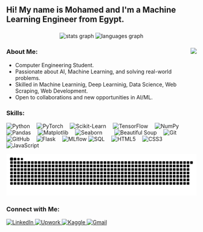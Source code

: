 <h2 align="left">Hi! My name is Mohamed and I'm a Machine Learning Engineer from Egypt.</h2>

###

<div align="center">
  <img src="https://github-readme-stats.vercel.app/api?username=M7mdAhmd&cache_seconds=1800&hide_title=false&hide_rank=false&show_icons=true&include_all_commits=true&count_private=true&disable_animations=false&theme=blueberry&locale=en&hide_border=false" height="150" alt="stats graph"  />
  <img src="https://github-readme-stats.vercel.app/api/top-langs?username=M7mdAhmd&locale=en&hide_title=false&layout=compact&card_width=320&langs_count=5&theme=blueberry&hide_border=false" height="150" alt="languages graph"  />
</div>

###

<!-- <img align="right" height="150" src="https://media.giphy.com/media/jUwpNzg9IcyrK/giphy.gif"  /> -->

<!-- <img align="right" height="150" src="https://media.giphy.com/media/awGA2x8j6BlgSAOG5e/giphy.gif?cid=790b76119u5daez6gg9pa2k78v4mwj5nlu58srhhdgd0qfoa&ep=v1_gifs_search&rid=giphy.gif&ct=g"  /> -->

<!-- <img align="right" height="150" src="https://media.giphy.com/media/v1.Y2lkPTc5MGI3NjExNXhyamR0cG82NGNmanU1OGc1cDd3a2l3Zm5yZHJ4aTltdmwyYXhrbiZlcD12MV9naWZzX3NlYXJjaCZjdD1n/RbDKaczqWovIugyJmW/giphy.gif"  /> -->

<!-- <img align="right" height="150" src="https://media2.giphy.com/media/pKxkYzIFm1rQ2a4K8K/giphy.webp?cid=ecf05e47sep10tygewc241wtoj01bwkjc2g1nrcvisgsrve1&ep=v1_gifs_search&rid=giphy.webp&ct=g"  /> -->

<img align="right" height="150" src="https://media.giphy.com/media/LaVp0AyqR5bGsC5Cbm/giphy.gif?cid=790b76119zc5n5pl5y7log1z052hv6pf3q03o2l5ovelujvm&ep=v1_gifs_search&rid=giphy.gif&ct=g"  />

<!-- <img align="right" height="150" src="https://media.giphy.com/media/2IudUHdI075HL02Pkk/giphy.gif?cid=790b76119zc5n5pl5y7log1z052hv6pf3q03o2l5ovelujvm&ep=v1_gifs_search&rid=giphy.gif&ct=g"  /> -->

<!-- <img align="right" height="150" src="https://media0.giphy.com/media/v1.Y2lkPTc5MGI3NjExNGQxbmRveDJzdnZuY3p1ZW11dTB2d3ZnYTZvbG5qdzkyZWxzcnZ2diZlcD12MV9pbnRlcm5hbF9naWZfYnlfaWQmY3Q9Zw/BY8ORoRpnJDXeBNwxg/giphy.gif"  /> -->

<!-- <img align="right" height="150" src="https://media.giphy.com/media/srlst2uFGT5rQZRZvx/giphy.gif?cid=790b7611ptpw8l1e91158jdv1txg5a8h4ltrynwmfutlme9w&ep=v1_gifs_search&rid=giphy.gif&ct=g"  /> -->

<!-- <img align="right" height="150" src="https://media.giphy.com/media/aYhxFdZu9ZQJzNkPqJ/giphy.gif?cid=ecf05e47t0rnaq8s8fnz27oukhupxalt6uupm9thy4dfgdtj&ep=v1_gifs_search&rid=giphy.gif&ct=g"  />  -->

<!-- <img align="right" height="150" src="https://media.giphy.com/media/n4oKYFlAcv2AU/giphy.gif?cid=790b7611zfnbzyxa5rzw5f43abqh2ysjuvzn2ufhos14j6gj&ep=v1_gifs_search&rid=giphy.gif&ct=g"  /> -->

<!-- <img align="right" height="150" src="https://media3.giphy.com/media/v1.Y2lkPTc5MGI3NjExY21ta2YwdjlraGFtaWo0eG80Y3o1MGJzcHc2ZWgwcnZsdG5nNHQ0ciZlcD12MV9pbnRlcm5hbF9naWZfYnlfaWQmY3Q9Zw/KSKvdT1YGCpUIonvSq/giphy.gif"  /> -->

<!-- <img align="right" height="150" src="https://media.giphy.com/media/l0amJzVHIAfl7jMDos/giphy.gif?cid=790b7611zfnbzyxa5rzw5f43abqh2ysjuvzn2ufhos14j6gj&ep=v1_gifs_search&rid=giphy.gif&ct=g"  /> -->

<!-- <img align="right" height="150" src="https://media.giphy.com/media/wQzqIYHE15zMI/giphy.gif?cid=ecf05e47skxkesm8d8sy900ewjs2dze17tbx6bd2qwa0bv70&ep=v1_gifs_search&rid=giphy.gif&ct=g"  /> -->

<!-- <img align="right" height="150" src="https://media.giphy.com/media/da75JuW2HHuBNqOHHE/giphy.gif?cid=790b7611zfnbzyxa5rzw5f43abqh2ysjuvzn2ufhos14j6gj&ep=v1_gifs_search&rid=giphy.gif&ct=g"  /> -->

###

### About Me:
- Computer Engineering Student.
- Passionate about AI, Machine Learning, and solving real-world problems.  
- Skilled in Machine Learninig, Deep Learninig, Data Science, Web Scraping, Web Development.   
- Open to collaborations and new opportunities in AI/ML.  

###

### Skills:
<div align="left">
  <img src="https://cdn.jsdelivr.net/gh/devicons/devicon/icons/python/python-original.svg" height="40" alt="Python" />
  <img width="10" />
  <img src="https://cdn.jsdelivr.net/gh/devicons/devicon/icons/pytorch/pytorch-original.svg" height="40" alt="PyTorch" />
  <img width="10" />
  <img src="https://upload.wikimedia.org/wikipedia/commons/0/05/Scikit_learn_logo_small.svg" height="30" alt="Scikit-Learn" />
  <img width="10" />
  <img src="https://cdn.jsdelivr.net/gh/devicons/devicon/icons/tensorflow/tensorflow-original.svg" height="40" alt="TensorFlow" />
  <img width="10" />
  <img src="https://cdn.jsdelivr.net/gh/devicons/devicon/icons/numpy/numpy-original.svg" height="40" alt="NumPy" />
  <img width="10" />
  <img src="https://cdn.jsdelivr.net/gh/devicons/devicon/icons/pandas/pandas-original.svg" height="40" alt="Pandas" />
  <img width="10" />
  <img src="https://cdn.jsdelivr.net/gh/devicons/devicon/icons/matplotlib/matplotlib-original.svg" height="40" alt="Matplotlib" />
  <img width="10" />
  <img src="https://seaborn.pydata.org/_static/logo-wide-lightbg.svg" height="30" alt="Seaborn" />
  <img width="10" />
  <img width="10" />
  <img src="https://i.imgur.com/HduWUVq.png" height="40" alt="Beautiful Soup">
  <img width="10" />
  <img src="https://cdn.jsdelivr.net/gh/devicons/devicon/icons/git/git-original.svg" height="40" alt="Git" />
  <img width="10" />
  <img src="https://cdn.jsdelivr.net/gh/devicons/devicon/icons/github/github-original.svg" height="40" alt="GitHub" />
  <img width="10" />
  <img src="https://cdn.jsdelivr.net/gh/devicons/devicon/icons/flask/flask-original.svg" height="40" alt="Flask" />
  <img width="10" />
  <img src="https://github.com/mlflow/mlflow/raw/master/assets/logo.svg" height="40" alt="MLflow" />
  <img src="https://upload.wikimedia.org/wikipedia/commons/8/87/Sql_data_base_with_logo.png" height="30" alt="SQL" />
  <img width="10" />
  <img src="https://cdn.jsdelivr.net/gh/devicons/devicon/icons/html5/html5-original.svg" height="40" alt="HTML5" />
  <img width="10" />
  <img src="https://cdn.jsdelivr.net/gh/devicons/devicon/icons/css3/css3-original.svg" height="40" alt="CSS3" />
  <img width="10" />
  <img src="https://cdn.jsdelivr.net/gh/devicons/devicon/icons/javascript/javascript-original.svg" height="40" alt="JavaScript" />
</div>

![snake gif](https://github.com/M7mdAhmd/M7mdAhmd/blob/output/github-snake-dark.svg)

###

### Connect with Me:
<div align="left">
  <a href="https://linkedin.com/in/mohamed-elshoraky">
    <img src="https://img.shields.io/static/v1?message=LinkedIn&logo=linkedin&label=&color=0A66C2&logoColor=white&labelColor=&style=for-the-badge" height="35" alt="LinkedIn" />
  </a>
  <a href="https://www.upwork.com/freelancers/~01ddf3b120ae1a05bc">
    <img src="https://img.shields.io/static/v1?message=Upwork&logo=upwork&label=&color=6FDA44&logoColor=white&labelColor=&style=for-the-badge"     height="35" alt="Upwork" />
</a>
  <a href="https://www.kaggle.com/mhmdelshoraky">
    <img src="https://img.shields.io/static/v1?message=Kaggle&logo=kaggle&label=&color=20BEFF&logoColor=white&labelColor=&style=for-the-badge" height="35" alt="Kaggle" />
  </a>
  <a href="mailto:officialshoraky@gmail.com">
    <img src="https://img.shields.io/static/v1?message=Gmail&logo=gmail&label=&color=0078D4&logoColor=white&labelColor=&style=for-the-badge" height="35" alt="Gmail" />
  </a>
</div>

###

<br clear="both">

###